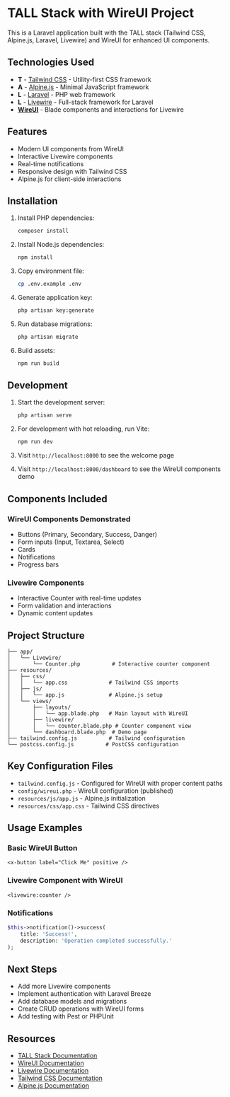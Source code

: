 # TALL Stack with WireUI Project

This is a Laravel application built with the TALL stack (Tailwind CSS, Alpine.js, Laravel, Livewire) and WireUI for enhanced UI components.

## Technologies Used

- **T** - [Tailwind CSS](https://tailwindcss.com/) - Utility-first CSS framework
- **A** - [Alpine.js](https://alpinejs.dev/) - Minimal JavaScript framework
- **L** - [Laravel](https://laravel.com/) - PHP web framework
- **L** - [Livewire](https://livewire.laravel.com/) - Full-stack framework for Laravel
- **[WireUI](https://wire-ui.com/)** - Blade components and interactions for Livewire

## Features

- Modern UI components from WireUI
- Interactive Livewire components
- Real-time notifications
- Responsive design with Tailwind CSS
- Alpine.js for client-side interactions

## Installation

1. Install PHP dependencies:
   ```bash
   composer install
   ```

2. Install Node.js dependencies:
   ```bash
   npm install
   ```

3. Copy environment file:
   ```bash
   cp .env.example .env
   ```

4. Generate application key:
   ```bash
   php artisan key:generate
   ```

5. Run database migrations:
   ```bash
   php artisan migrate
   ```

6. Build assets:
   ```bash
   npm run build
   ```

## Development

1. Start the development server:
   ```bash
   php artisan serve
   ```

2. For development with hot reloading, run Vite:
   ```bash
   npm run dev
   ```

3. Visit `http://localhost:8000` to see the welcome page
4. Visit `http://localhost:8000/dashboard` to see the WireUI components demo

## Components Included

### WireUI Components Demonstrated
- Buttons (Primary, Secondary, Success, Danger)
- Form inputs (Input, Textarea, Select)
- Cards
- Notifications
- Progress bars

### Livewire Components
- Interactive Counter with real-time updates
- Form validation and interactions
- Dynamic content updates

## Project Structure

```
├── app/
│   └── Livewire/
│       └── Counter.php          # Interactive counter component
├── resources/
│   ├── css/
│   │   └── app.css             # Tailwind CSS imports
│   ├── js/
│   │   └── app.js              # Alpine.js setup
│   └── views/
│       ├── layouts/
│       │   └── app.blade.php   # Main layout with WireUI
│       ├── livewire/
│       │   └── counter.blade.php # Counter component view
│       └── dashboard.blade.php  # Demo page
├── tailwind.config.js          # Tailwind configuration
└── postcss.config.js          # PostCSS configuration
```

## Key Configuration Files

- `tailwind.config.js` - Configured for WireUI with proper content paths
- `config/wireui.php` - WireUI configuration (published)
- `resources/js/app.js` - Alpine.js initialization
- `resources/css/app.css` - Tailwind CSS directives

## Usage Examples

### Basic WireUI Button
```blade
<x-button label="Click Me" positive />
```

### Livewire Component with WireUI
```blade
<livewire:counter />
```

### Notifications
```php
$this->notification()->success(
    title: 'Success!',
    description: 'Operation completed successfully.'
);
```

## Next Steps

- Add more Livewire components
- Implement authentication with Laravel Breeze
- Add database models and migrations
- Create CRUD operations with WireUI forms
- Add testing with Pest or PHPUnit

## Resources

- [TALL Stack Documentation](https://tallstack.dev/)
- [WireUI Documentation](https://wire-ui.com/)
- [Livewire Documentation](https://livewire.laravel.com/)
- [Tailwind CSS Documentation](https://tailwindcss.com/)
- [Alpine.js Documentation](https://alpinejs.dev/)
